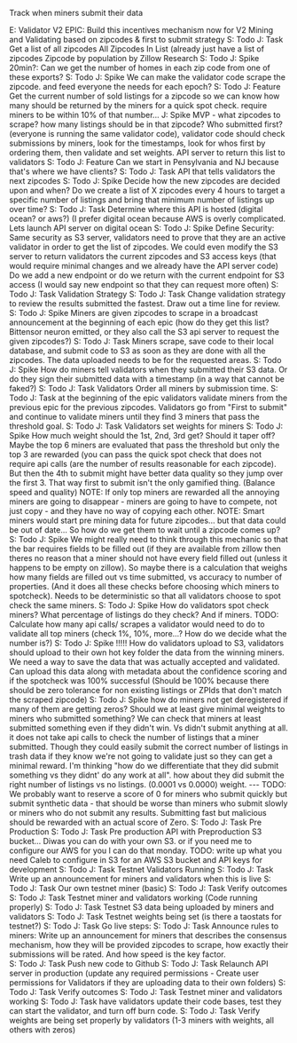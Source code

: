 Track when miners submit their data

E: Validator V2 EPIC: Build this incentives mechanism now for V2 Mining and Validating based on zipcodes & first to submit strategy
S: Todo J: Task Get a list of all zipcodes
All Zipcodes In List (already just have a list of zipcodes 
Zipcode by population by Zillow Research
S: Todo J: Spike 20min?: Can we get the number of homes in each zip code from one of these exports?
S: Todo J: Spike We can make the validator code scrape the zipcode. and feed everyone the needs for each epoch?
S: Todo J: Feature Get the current number of sold listings for a zipcode so we can know how many should be returned by the miners for a quick spot check.  require miners to be within 10% of that number...
J: Spike MVP - what zipcodes to scrape?  how many listings should be in that zipcode?  Who submitted first? (everyone is running the same validator code), validator code should check submissions by miners, look for the timestamps, look for whos first by ordering them, then validate and set weights.
API server to return this list to validators
S: Todo J: Feature Can we start in Pensylvania and NJ because that's where we have clients?
S: Todo J: Task API that tells validators the next zipcodes
S: Todo J: Spike Decide how the new zipcodes are decided upon and when? Do we create a list of X zipcodes every 4 hours to target a specific number of listings and bring that minimum number of listings up over time?
S: Todo J: Task Determine where this API is hosted (digital ocean? or aws?) (I prefer digital ocean because AWS is overly complicated. Lets launch API server on digital ocean
S: Todo J: Spike Define Security: Same security as S3 server, validators need to prove that they are an active validator in order to get the list of zipcodes.  We could even modify the S3 server to return validators the current zipcodes and S3 access keys (that would require minimal changes and we already have the API server code)  Do we add a new endpoint or do we return with the current endpoint for S3 access (I would say new endpoint so that they can request more often)
S: Todo J: Task Validation Strategy
S: Todo J: Task Change validation strategy to review the results submitted the fastest.  Draw out a time line for review.
S: Todo J: Spike Miners are given zipcodes to scrape in a broadcast announcement at the beginning of each epic (how do they get this list?  Bittensor neuron emitted, or they also call the S3 api server to request the given zipcodes?)
S: Todo J: Task Miners scrape, save code to their local database, and submit code to S3 as soon as they are done with all the zipcodes.  The data uploaded needs to be for the requested areas.
S: Todo J: Spike How do miners tell validators when they submitted their S3 data. Or do they sign their submitted data with a timestamp (in a way that cannot be faked?)
S: Todo J: Task Validators Order all miners by submission time.
S: Todo J: Task at the beginning of the epic validators validate miners from the previous epic for the previous zipcodes.  Validators go from "First to submit" and continue to validate miners until they find 3 miners that pass the threshold goal.
S: Todo J: Task Validators set weights for miners
S: Todo J: Spike How much weight should the 1st, 2nd, 3rd get?  Should it taper off?  Maybe the top 6 miners are evaluated that pass the threshold but only the top 3 are rewarded (you can pass the quick spot check that does not require api calls (are the number of results reasonable for each zipcode).  But then the 4th to submit might have better data quality so they jump over the first 3.  That way first to submit isn't the only gamified thing. (Balance speed and quality)
NOTE: If only top miners are rewarded all the annoying miners are going to disappear - miners are going to have to compete, not just copy - and they have no way of copying each other.
NOTE: Smart miners would start pre mining data for future zipcodes... but that data could be out of date... So how do we get them to wait until a zipcode comes up?
S: Todo J: Spike We might really need to think through this mechanic so that the bar requires fields to be filled out (if they are available from zillow then theres no reason that a miner should not have every field filled out (unless it happens to be empty on zillow).  So maybe there is a calculation that weighs how many fields are filled out vs time submitted, vs accuracy to number of properties.  (And it does all these checks before choosing which miners to spotcheck).  Needs to be deterministic so that all validators choose to spot check the same miners.
S: Todo J: Spike How do validators spot check miners? What percentage of listings do they check?  And if miners.  TODO: Calculate how many api calls/ scrapes a validator would need to do to validate all top miners (check 1%, 10%, more...? How do we decide what the number is?)
S: Todo J: Spike !!!!! How do validators upload to S3, validators should upload to their own hot key folder the data from the winning miners.  We need a way to save the data that was actually accepted and validated.  Can upload this data along with metadata about the confidence scoring and if the spotcheck was 100% successful (Should be 100% because there should be zero tolerance for non existing listings or ZPIds that don't match the scraped zipcode)
S: Todo J: Spike how do miners not get deregistered if many of them are getting zeros?  Should we at least give minimal weights to miners who submitted something?  We can check that miners at least submitted something even if they didn't win.  Vs didn't submit anything at all.  it does not take api calls to check the number of listings that a miner submitted.  Though they could easily submit the correct number of listings in trash data if they know we're not going to validate just so they can get a minimal reward.  I'm thinking "how do we differentiate that they did submit something vs they didnt' do any work at all". how about they did submit the right number of listings vs no listings. (0.0001 vs 0.0000) weight. --- TODO: We probably want to reserve a score of 0 for miners who submit quickly but submit synthetic data - that should be worse than miners who submit slowly or miners who do not submit any results.  Submitting fast but malicious should be rewarded with an actual score of Zero.
S: Todo J: Task Pre Production
S: Todo J: Task Pre production API with Preproduction S3 bucket... Diwas you can do with your own S3.  or if you need me to configure our AWS for you I can do that monday.  TODO: write up what you need Caleb to configure in S3 for an AWS S3 bucket and API keys for development
S: Todo J: Task Testnet Validators Running
S: Todo J: Task Write up an announcement for miners and validators when this is live
S: Todo J: Task Our own testnet miner (basic)
S: Todo J: Task Verify outcomes
S: Todo J: Task Testnet miner and validators working (Code running properly)
S: Todo J: Task Testnet S3 data being uploaded by miners and validators S: Todo J: Task Testnet weights being set (is there a taostats for testnet?)
S: Todo J: Task Go live steps:
S: Todo J: Task Announce rules to miners: Write up an announcement for miners that describes the consensus mechanism, how they will be provided zipcodes to scrape, how exactly their submissions will be rated.  And how speed is the key factor.  
S: Todo J: Task Push new code to Github
S: Todo J: Task Relaunch API server in production (update any required permissions - Create user permissions for Validators if they are uploading data to their own folders)
S: Todo J: Task Verify outcomes
S: Todo J: Task Testnet miner and validators working
S: Todo J: Task have validators update their code bases, test they can start the validator, and turn off burn code.
S: Todo J: Task Verify weights are being set properly by validators (1-3 miners with weights, all others with zeros)
